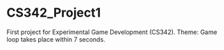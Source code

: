 # CS342_Project1
First project for Experimental Game Development (CS342). Theme: Game loop takes place within 7 seconds. 
